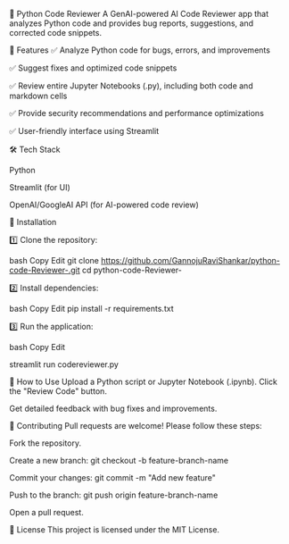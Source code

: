 🚀 Python Code Reviewer
A GenAI-powered AI Code Reviewer app that analyzes Python code and provides bug reports, suggestions, and corrected code snippets.

📌 Features
✅ Analyze Python code for bugs, errors, and improvements

✅ Suggest fixes and optimized code snippets

✅ Review entire Jupyter Notebooks (.py), including both code and markdown cells

✅ Provide security recommendations and performance optimizations

✅ User-friendly interface using Streamlit

🛠️ Tech Stack

Python

Streamlit (for UI)

OpenAI/GoogleAI API (for AI-powered code review)

🚀 Installation

1️⃣ Clone the repository:

bash
Copy
Edit
git clone https://github.com/GannojuRaviShankar/python-code-Reviewer-.git
cd python-code-Reviewer-

2️⃣ Install dependencies:

bash
Copy
Edit
pip install -r requirements.txt

3️⃣ Run the application:

bash
Copy
Edit

streamlit run codereviewer.py

📂 How to Use
Upload a Python script or Jupyter Notebook (.ipynb).
Click the "Review Code" button.

Get detailed feedback with bug fixes and improvements.

🤝 Contributing
Pull requests are welcome! Please follow these steps:

Fork the repository.

Create a new branch: git checkout -b feature-branch-name

Commit your changes: git commit -m "Add new feature"

Push to the branch: git push origin feature-branch-name

Open a pull request.

📜 License
This project is licensed under the MIT License.
